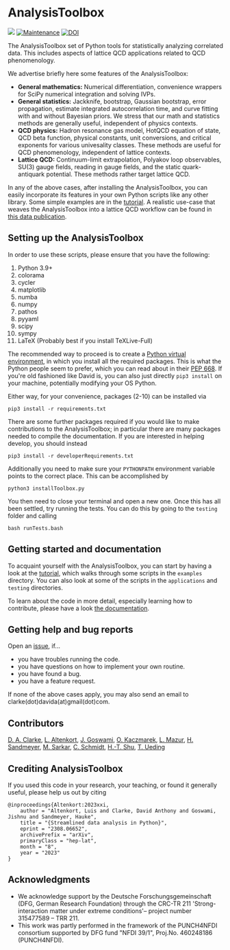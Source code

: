 # AnalysisToolbox

[![](https://img.shields.io/badge/docs-dev-blue.svg)](https://latticeqcd.github.io/AnalysisToolbox)
[![Maintenance](https://img.shields.io/badge/Maintained%3F-yes-green.svg)](https://github.com/LatticeQCD/AnalysisToolbox/commits/main)
[![DOI](https://zenodo.org/badge/DOI/10.5281/zenodo.8259640.svg)](https://doi.org/10.5281/zenodo.8241876)



The AnalysisToolbox set of Python tools for statistically analyzing correlated data. 
This includes aspects of lattice QCD applications related to QCD phenomenology. 


We advertise briefly here some features of the AnalysisToolbox:
- **General mathematics:** Numerical differentiation, convenience wrappers for
SciPy numerical integration and solving IVPs.
- **General statistics:** Jackknife, bootstrap, Gaussian bootstrap, error propagation,
estimate integrated autocorrelation time, and curve fitting with and without Bayesian priors.
We stress that our math and statistics methods are generally useful, independent of physics contexts.
- **QCD physics:** Hadron resonance gas model, HotQCD equation of state, QCD beta function,
physical constants, unit conversions, and critical exponents for various univesality classes. These methods
are useful for QCD phenomenology, independent of lattice contexts.
- **Lattice QCD:** Continuum-limit extrapolation, Polyakov loop observables, SU(3) gauge
fields, reading in gauge fields, and the static quark-antiquark potential. These methods
rather target lattice QCD. 


In any of the above cases, after installing the AnalysisToolbox, you can easily incorporate
its features in your own Python scripts like any other library.
Some simple examples are in the [tutorial](https://latticeqcd.github.io/AnalysisToolbox/tutorial.html).
A realistic use-case that weaves the AnalysisToolbox into a lattice
QCD workflow can be found in [this data publication](https://pub.uni-bielefeld.de/record/2979080).


## Setting up the AnalysisToolbox

In order to use these scripts, please ensure that you have the following:
1. Python 3.9+
2. colorama
3. cycler
4. matplotlib
5. numba
6. numpy
7. pathos
8. pyyaml
9. scipy
10. sympy
11. LaTeX (Probably best if you install TeXLive-Full)

The recommended way to proceed is to create a [Python virtual environment](https://realpython.com/python-virtual-environments-a-primer/),
in which you install all the required packages. This is what the Python people seem to prefer, which you can
read about in their [PEP 668](https://peps.python.org/pep-0668/).
If you're old fashioned like David is, you can also just directly `pip3 install` on your machine,
potentially modifying your OS Python.

Either way, for your convenience, packages (2-10) can be installed via
```shell
pip3 install -r requirements.txt
```
There are some further packages required if you would like to make contributions to the AnalysisToolbox; in particular
there are many packages needed to compile the documentation. If you are interested in helping develop, you should
instead
```shell
pip3 install -r developerRequirements.txt
```
Additionally you need to make sure your `PYTHONPATH` environment variable points
to the correct place. This can be accomplished by
```shell
python3 installToolbox.py
```
You then need to close your terminal and open a new one.
Once this has all been settled,
try running the tests. You can do this by going to the `testing` folder
and calling
```shell
bash runTests.bash
```


## Getting started and documentation

To acquaint yourself with the AnalysisToolbox, you can start by
having a look at the [tutorial](https://latticeqcd.github.io/AnalysisToolbox/tutorial.html),
which walks through some scripts in the `examples` directory.
You can also look at some of the scripts in the `applications` and `testing` directories.

To learn about the code in more detail, especially learning how to contribute, please have
a look [the documentation](https://latticeqcd.github.io/AnalysisToolbox).


## Getting help and bug reports

Open an [issue](https://github.com/LatticeQCD/AnalysisToolbox/issues), if...
- you have troubles running the code.
- you have questions on how to implement your own routine.
- you have found a bug.
- you have a feature request.

If none of the above cases apply, you may also send an email to clarke(dot)davida(at)gmail(dot)com.


## Contributors

[D. A. Clarke](https://github.com/clarkedavida), 
[L. Altenkort](https://github.com/luhuhis), 
[J. Goswami](https://github.com/jishnuxx),
[O. Kaczmarek](https://github.com/olaf-kaczmarek),
[L. Mazur](https://github.com/lukas-mazur),
[H. Sandmeyer](https://github.com/hsandmeyer),
[M. Sarkar](https://github.com/mugdhasarkar),
[C. Schmidt](https://github.com/schmidt74), 
[H.-T. Shu](https://github.com/haitaoshu), 
[T. Ueding](https://github.com/SiggiUphues)

## Crediting AnalysisToolbox

If you used this code in your research, your teaching, or found it generally useful, please help
us out by citing
```
@inproceedings{Altenkort:2023xxi,
    author = "Altenkort, Luis and Clarke, David Anthony and Goswami, Jishnu and Sandmeyer, Hauke",
    title = "{Streamlined data analysis in Python}",
    eprint = "2308.06652",
    archivePrefix = "arXiv",
    primaryClass = "hep-lat",
    month = "8",
    year = "2023"
}
```

## Acknowledgments

- We acknowledge support by the Deutsche Forschungsgemeinschaft (DFG, German Research Foundation) through the CRC-TR 211 'Strong-interaction matter under extreme conditions'– project number 315477589 – TRR 211.
- This work was partly performed in the framework of the PUNCH4NFDI consortium supported by DFG fund "NFDI 39/1", Proj.No. 460248186 (PUNCH4NFDI).

